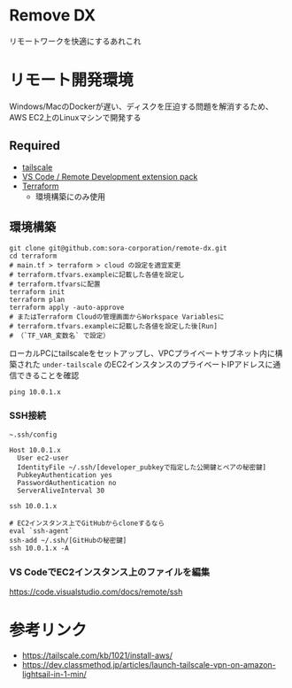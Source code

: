 # Remove DX

リモートワークを快適にするあれこれ

# リモート開発環境

Windows/MacのDockerが遅い、ディスクを圧迫する問題を解消するため、AWS EC2上のLinuxマシンで開発する

## Required

- [tailscale](https://tailscale.com/)
- [VS Code / Remote Development extension pack](https://code.visualstudio.com/docs/remote/ssh)
- [Terraform](https://www.terraform.io/)
  - 環境構築にのみ使用

## 環境構築

```
git clone git@github.com:sora-corporation/remote-dx.git
cd terraform
# main.tf > terraform > cloud の設定を適宜変更
# terraform.tfvars.exampleに記載した各値を設定し
# terraform.tfvarsに配置
terraform init
terraform plan
terraform apply -auto-approve
# またはTerraform Cloudの管理画面からWorkspace Variablesに
# terraform.tfvars.exampleに記載した各値を設定した後[Run]
# （`TF_VAR_変数名` で設定）
```

ローカルPCにtailscaleをセットアップし、VPCプライベートサブネット内に構築された `under-tailscale` のEC2インスタンスのプライベートIPアドレスに通信できることを確認
```
ping 10.0.1.x
```

### SSH接続

`~.ssh/config`  

```
Host 10.0.1.x
  User ec2-user
  IdentityFile ~/.ssh/[developer_pubkeyで指定した公開鍵とペアの秘密鍵]
  PubkeyAuthentication yes
  PasswordAuthentication no
  ServerAliveInterval 30
```

```
ssh 10.0.1.x

# EC2インスタンス上でGitHubからcloneするなら
eval `ssh-agent`
ssh-add ~/.ssh/[GitHubの秘密鍵]
ssh 10.0.1.x -A
```

### VS CodeでEC2インスタンス上のファイルを編集

https://code.visualstudio.com/docs/remote/ssh

# 参考リンク

- https://tailscale.com/kb/1021/install-aws/
- https://dev.classmethod.jp/articles/launch-tailscale-vpn-on-amazon-lightsail-in-1-min/
